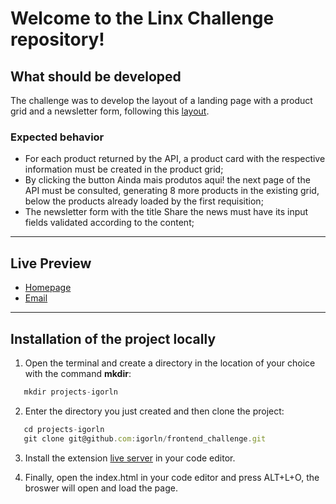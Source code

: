 # Welcome to the Linx Challenge repository!

## What should be developed

The challenge was to develop the layout of a landing page with a product grid and a newsletter form, following this [layout](https://xd.adobe.com/spec/4025e242-a495-4594-71d2-5fd89d774b57-3614/grid).

### Expected behavior

- For each product returned by the API, a product card with the respective information must be created in the product grid;
- By clicking the button Ainda mais produtos aqui! the next page of the API must be consulted, generating 8 more products in the existing grid, below the products already loaded by the first requisition;
- The newsletter form with the title Share the news must have its input fields validated according to the content;

---

## Live Preview
   
- [Homepage](https://reverent-engelbart-ce8191.netlify.app/)
- [Email](https://reverent-engelbart-ce8191.netlify.app/email)

---

## Installation of the project locally

1. Open the terminal and create a directory in the location of your choice with the command **mkdir**:
``` javascript
   mkdir projects-igorln
```

2. Enter the directory you just created and then clone the project:
``` javascript
   cd projects-igorln
   git clone git@github.com:igorln/frontend_challenge.git
```

3. Install the extension [live server](https://marketplace.visualstudio.com/items?itemName=ritwickdey.LiveServer) in your code editor.


4. Finally, open the index.html in your code editor and press ALT+L+O, the broswer will open and load the page.
